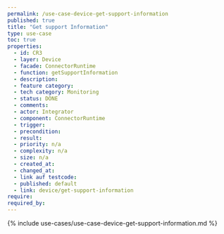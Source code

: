 ```yaml
---
permalink: /use-case-device-get-support-information
published: true
title: "Get support Information"
type: use-case
toc: true
properties:
  - id: CR3
  - layer: Device
  - facade: ConnectorRuntime
  - function: getSupportInformation
  - description:
  - feature category:
  - tech category: Monitoring
  - status: DONE
  - comments:
  - actor: Integrator
  - component: ConnectorRuntime
  - trigger:
  - precondition:
  - result:
  - priority: n/a
  - complexity: n/a
  - size: n/a
  - created_at:
  - changed_at:
  - link auf testcode:
  - published: default
  - link: device/get-support-information
require:
required_by:
---
```


{% include use-cases/use-case-device-get-support-information.md %}
